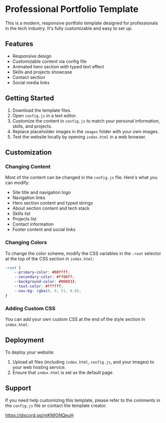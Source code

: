 # Professional Portfolio Template

This is a modern, responsive portfolio template designed for professionals in the tech industry. It's fully customizable and easy to set up.

## Features

- Responsive design
- Customizable content via config file
- Animated hero section with typed text effect
- Skills and projects showcase
- Contact section
- Social media links

## Getting Started

1. Download the template files.
2. Open `config.js` in a text editor.
3. Customize the content in `config.js` to match your personal information, skills, and projects.
4. Replace placeholder images in the `images` folder with your own images.
5. Test the website locally by opening `index.html` in a web browser.

## Customization

### Changing Content

Most of the content can be changed in the `config.js` file. Here's what you can modify:

- Site title and navigation logo
- Navigation links
- Hero section content and typed strings
- About section content and tech stack
- Skills list
- Projects list
- Contact information
- Footer content and social links

### Changing Colors

To change the color scheme, modify the CSS variables in the `:root` selector at the top of the CSS section in `index.html`:

```css
:root {
    --primary-color: #00ffff;
    --secondary-color: #ff00ff;
    --background-color: #000033;
    --text-color: #ffffff;
    --nav-bg: rgba(0, 0, 51, 0.8);
}
```

### Adding Custom CSS

You can add your own custom CSS at the end of the style section in `index.html`.

## Deployment

To deploy your website:

1. Upload all files (including `index.html`, `config.js`, and your images) to your web hosting service.
2. Ensure that `index.html` is set as the default page.

## Support

If you need help customizing this template, please refer to the comments in the `config.js` file or contact the template creator.

https://discord.gg/mKNfGNQeuH
